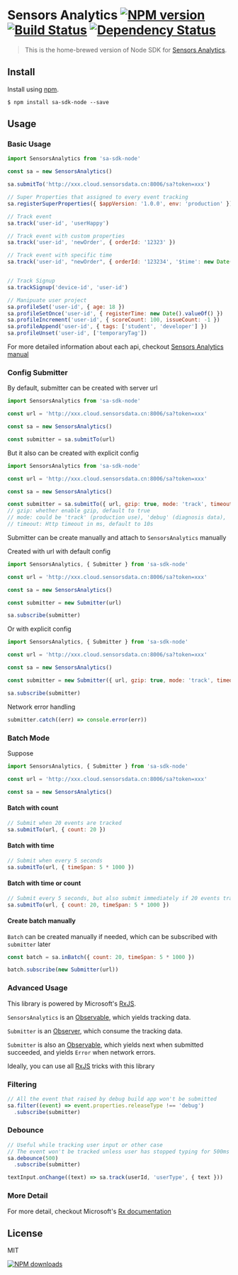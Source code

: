 Sensors Analytics  [![NPM version][npm-image]][npm-url] [![Build Status][ci-image]][ci-url] [![Dependency Status][depstat-image]][depstat-url]
==============================

> This is the home-brewed version of Node SDK for [Sensors Analytics].

## Install

Install using [npm][npm-url].

    $ npm install sa-sdk-node --save

## Usage

### Basic Usage

```js
import SensorsAnalytics from 'sa-sdk-node'

const sa = new SensorsAnalytics()

sa.submitTo('http://xxx.cloud.sensorsdata.cn:8006/sa?token=xxx')

// Super Properties that assigned to every event tracking
sa.registerSuperProperties({ $appVersion: '1.0.0', env: 'production' })

// Track event
sa.track('user-id', 'userHappy')

// Track event with custom properties
sa.track('user-id', 'newOrder', { orderId: '12323' })

// Track event with specific time
sa.track('user-id', "newOrder", { orderId: '123234', '$time': new Date('2016-03-12T05:24:19.894+08:00') })


// Track Signup
sa.trackSignup('device-id', 'user-id')

// Manipuate user project
sa.profileSet('user-id', { age: 18 })
sa.profileSetOnce('user-id', { registerTime: new Date().valueOf() })
sa.profileIncrement('user-id', { scoreCount: 100, issueCount: -1 })
sa.profileAppend('user-id', { tags: ['student', 'developer'] })
sa.profileUnset('user-id', ['temporaryTag'])

```

For more detailed information about each api, checkout [Sensors Analytics manual]

### Config Submitter

By default, submitter can be created with server url
```js
import SensorsAnalytics from 'sa-sdk-node'

const url = 'http://xxx.cloud.sensorsdata.cn:8006/sa?token=xxx'

const sa = new SensorsAnalytics()

const submitter = sa.submitTo(url)
```

But it also can be created with explicit config

```js
import SensorsAnalytics from 'sa-sdk-node'

const url = 'http://xxx.cloud.sensorsdata.cn:8006/sa?token=xxx'

const sa = new SensorsAnalytics()

const submitter = sa.submitTo({ url, gzip: true, mode: 'track', timeout: 10 * 1000 })
// gzip: whether enable gzip, default to true
// mode: could be 'track' (production use), 'debug' (diagnosis data), 'dryRun' (diagnosis with no data recorded), default to track
// timeout: Http timeout in ms, default to 10s
```

Submitter can be create manually and attach to `SensorsAnalytics` manually

Created with url with default config

```js
import SensorsAnalytics, { Submitter } from 'sa-sdk-node'

const url = 'http://xxx.cloud.sensorsdata.cn:8006/sa?token=xxx'

const sa = new SensorsAnalytics()

const submitter = new Submitter(url)

sa.subscribe(submitter)
```
Or with explicit config

```js
import SensorsAnalytics, { Submitter } from 'sa-sdk-node'

const url = 'http://xxx.cloud.sensorsdata.cn:8006/sa?token=xxx'

const sa = new SensorsAnalytics()

const submitter = new Submitter({ url, gzip: true, mode: 'track', timeout: 10 * 1000 })

sa.subscribe(submitter)
```

Network error handling

```js
submitter.catch((err) => console.error(err))
```

### Batch Mode

Suppose

```js
import SensorsAnalytics, { Submitter } from 'sa-sdk-node'

const url = 'http://xxx.cloud.sensorsdata.cn:8006/sa?token=xxx'

const sa = new SensorsAnalytics()
```

#### Batch with count
```js
// Submit when 20 events are tracked
sa.submitTo(url, { count: 20 })
```

#### Batch with time
```js
// Submit when every 5 seconds
sa.submitTo(url, { timeSpan: 5 * 1000 })
```

#### Batch with time or count
```js
// Submit every 5 seconds, but also submit immediately if 20 events tracked
sa.submitTo(url, { count: 20, timeSpan: 5 * 1000 })
```

#### Create batch manually

`Batch` can be created manually if needed, which can be subscribed with `submitter` later

```js
const batch = sa.inBatch({ count: 20, timeSpan: 5 * 1000 })

batch.subscribe(new Submitter(url))
```

### Advanced Usage

This library is powered by Microsoft's [RxJS].

`SensorsAnalytics` is an [Observable], which yields tracking data.

`Submitter` is an [Observer], which consume the tracking data.

`Submitter` is also an [Observable], which yields next when submitted succeeded, and yields `Error` when network errors.

Ideally, you can use all [RxJS] tricks with this library

### Filtering
```js
// All the event that raised by debug build app won't be submitted
sa.filter((event) => event.properties.releaseType !== 'debug')
  .subscribe(submitter)
```

### Debounce
```js
// Useful while tracking user input or other case
// The event won't be tracked unless user has stopped typing for 500ms
sa.debounce(500)
  .subscribe(submitter)

textInput.onChange((text) => sa.track(userId, 'userType', { text }))
```

### More Detail

For more detail, checkout Microsoft's [Rx documentation]

## License
MIT

[![NPM downloads][npm-downloads]][npm-url]

[homepage]: https://github.com/timnew/sa-sdk-node

[npm-url]: https://npmjs.org/package/sa-sdk-node
[npm-image]: http://img.shields.io/npm/v/sa-sdk-node.svg?style=flat
[npm-downloads]: http://img.shields.io/npm/dm/sa-sdk-node.svg?style=flat

[ci-url]: https://travis-ci.org/timnew/sa-sdk-node/
[ci-image]: https://img.shields.io/travis/timnew/sa-sdk-node.svg?style=flat

[depstat-url]: https://gemnasium.com/timnew/sa-sdk-node
[depstat-image]: http://img.shields.io/gemnasium/timnew/sa-sdk-node.svg?style=flat

[Sensors Analytics]: http://sensorsdata.cn/
[Sensors Analytics manual]: http://sensorsdata.cn/manual/index.html
[RxJS]: https://github.com/Reactive-Extensions/RxJS
[Observable]: https://github.com/Reactive-Extensions/RxJS/blob/master/doc/api/core/observable.md
[Observer]: https://github.com/Reactive-Extensions/RxJS/blob/master/doc/api/core/observer.md
[Rx documentation]: https://github.com/Reactive-Extensions/RxJS/tree/master/doc
